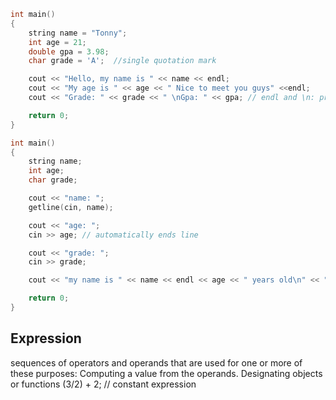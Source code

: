 ```c++
int main()
{
    string name = "Tonny";
    int age = 21;
    double gpa = 3.98;
    char grade = 'A';  //single quotation mark

    cout << "Hello, my name is " << name << endl;
    cout << "My age is " << age << " Nice to meet you guys" <<endl;
    cout << "Grade: " << grade << " \nGpa: " << gpa; // endl and \n: print out a new line

    return 0;
}

```

```c++
int main()
{
    string name;
    int age;
    char grade;

    cout << "name: ";
    getline(cin, name);

    cout << "age: ";
    cin >> age; // automatically ends line

    cout << "grade: ";
    cin >> grade;

    cout << "my name is " << name << endl << age << " years old\n" << "grade: " << grade;

    return 0;
}
```
## Expression
sequences of operators and operands that are used for one or more of these purposes: Computing a value from the operands. Designating objects or functions
(3/2) + 2;  // constant expression  
